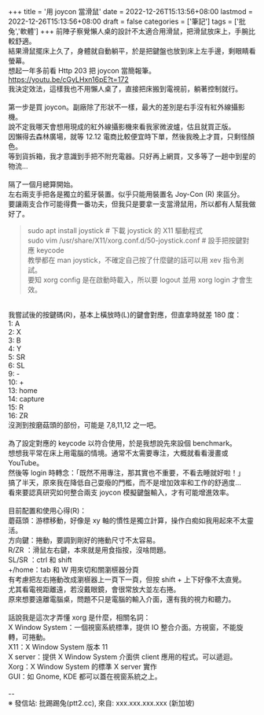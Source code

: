 +++
title = '用 joycon 當滑鼠'
date = 2022-12-26T15:13:56+08:00
lastmod = 2022-12-26T15:13:56+08:00
draft = false
categories = ['筆記']
tags = ['批兔','軟體']
+++
前陣子察覺懶人桌的設計不太適合用滑鼠，把滑鼠放床上，手腕比較舒適。<br>
結果滑鼠擺床上久了，身體就自動躺平，於是把鍵盤也放到床上左手邊，剩眼睛看螢幕。<br>
想起一年多前看 Http 203 把 joycon 當簡報筆。https://youtu.be/cGyLHxn16pE?t=172<br>
我決定效法，這樣我也不用懶人桌了，直接把床搬到電視前，躺著控制就行。<br>
<br>
第一步是買 joycon。副廠除了形狀不一樣，最大的差別是右手沒有紅外線攝影機。<br>
說不定我哪天會想用現成的紅外線攝影機來看我家微波爐，估且就買正版。<br>
因懶得去森林廣場，就等 12.12 電商比較便宜時下單，然後我晚上才買，只剩怪顏色。<br>
等到貨拆箱，我才意識到手把不附充電器。只好再上網買，又多等了一趟中到星的物流…<br>
<br>
隔了一個月總算開始。<br>
左右兩支手把各是獨立的藍牙裝置。似乎只能用裝置名 Joy-Con (R) 來區分。<br>
要讓兩支合作可能得費一番功夫，但我只是要拿一支當滑鼠用，所以都有人幫我做好了。<br>
> sudo apt install joystick # 下載 joystick 的 X11 驅動程式<br>
> sudo vim /usr/share/X11/xorg.conf.d/50-joystick.conf # 設手把按鍵對應 keycode<br>
教學都在 man joystick，不確定自己按了什麼鍵的話可以用 xev 指令測試。<br>
要知 xorg config 是在啟動時載入，所以要 logout 並用 xorg login 才會生效。<br>
<br>
我嘗試後的按鍵碼(R)，基本上橫放時(L)的鍵會對應，但直拿時就差 180 度：<br>
 1: A<br>
 2: X<br>
 3: B<br>
 4: Y<br>
 5: SR<br>
 6: SL<br>
 9: -<br>
10: +<br>
13: home<br>
14: capture<br>
15: R<br>
16: ZR<br>
沒測到按磨菇頭的部份，可能是 7,8,11,12 之一吧。<br>
<br>
為了設定對應的 keycode 以符合使用，於是我想說先來設個 benchmark。<br>
想想我平常在床上用電腦的情境。通常不太需要專注，大概就看看漫畫或 YouTube。<br>
然後等 login 時轉念：「既然不用專注，那其實也不重要，不看去睡就好啦！」<br>
搞了半天，原來我在降低自己耍癈的門檻，而不是增加效率和工作的舒適度…<br>
看來要認真研究如何整合兩支 joycon 模擬鍵盤輸入，才有可能增進效率。<br>
<br>
目前配置和使用心得(R)：<br>
蘑菇頭：游標移動，好像是 xy 軸的慣性是獨立計算，操作白痴如我用起來不太靈活。<br>
方向鍵：捲動，要調到剛好的捲動尺寸不太容易。<br>
R/ZR  ：滑鼠左右鍵，本來就是用食指按，沒啥問題。<br>
SL/SR ：ctrl 和 shift<br>
+/home：tab 和 W 用來切和關瀏𣞢器分頁<br>
有考慮把左右捲動改成瀏𣞢器上一頁下一頁，但按 shift + 上下好像不太直覺。<br>
尤其看電視距離遠，若沒戴眼鏡，會很常放大並左右捲。<br>
原來想要遠離電腦桌，問題不只是電腦的輸入介面，還有我的視力和聽力。<br>
<br>
話說我是這次才弄懂 xorg 是什麼，相關名詞：<br>
X Window System：一個視窗系統標準，提供 IO 整合介面。方視窗，不能旋轉，可捲動。<br>
X11：X Window System 版本 11<br>
X server：提供 X Window System 介面供 client 應用的程式。可以遞迴。<br>
Xorg：X Window System 的標準 X server 實作<br>
GUI：如 Gnome, KDE 都可以蓋在視窗系統之上。<br>
<br>
--<br>
※ 發信站: 批踢踢兔(ptt2.cc), 來自: xxx.xxx.xxx.xxx (新加坡)<br>
